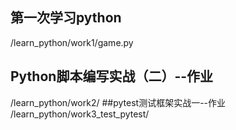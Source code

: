 ## 第一次学习python
/learn_python/work1/game.py
## Python脚本编写实战（二）--作业
/learn_python/work2/
##pytest测试框架实战一--作业
/learn_python/work3_test_pytest/